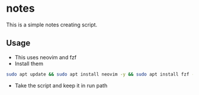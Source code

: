 # notes

This is a simple notes creating script.

## Usage
* This uses neovim and fzf
* Install them
```bash
sudo apt update && sudo apt install neovim -y && sudo apt install fzf -y
```
* Take the script and keep it in run path


